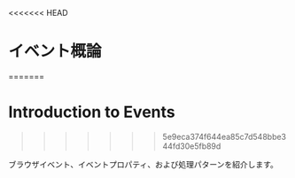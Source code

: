 <<<<<<< HEAD
# イベント概論
=======
# Introduction to Events
>>>>>>> 5e9eca374f644ea85c7d548bbe344fd30e5fb89d

ブラウザイベント、イベントプロパティ、および処理パターンを紹介します。
